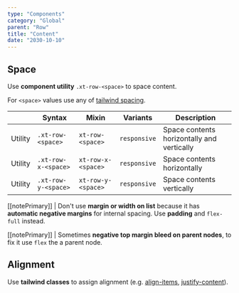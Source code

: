 ```yaml
---
type: "Components"
category: "Global"
parent: "Row"
title: "Content"
date: "2030-10-10"
---
```


## Space

Use **component utility** `.xt-row-<space>` to space content.

For `<space>` values use any of [tailwind spacing](https://tailwindcss.com/docs/customizing-spacing).

<div class="xt-overflow-sub overflow-y-hidden overflow-x-scroll my-5 xt-my-auto w-full">

|                      | Syntax                          | Mixin            | Variants               | Description                   |
| ----------------------- | ---------------------------- | -----------------| ----------------------------- |----------------------------- |
| Utility                  | `.xt-row-<space>`       | `xt-row-<space>`                | `responsive`                | Space contents horizontally and vertically            |
| Utility                  | `.xt-row-x-<space>`       | `xt-row-x-<space>`                | `responsive`                | Space contents horizontally            |
| Utility                  | `.xt-row-y-<space>`       | `xt-row-y-<space>`                | `responsive`                | Space contents vertically            |

</div>

[[notePrimary]]
| Don't use **margin or width on list** because it has **automatic negative margins** for internal spacing. Use **padding** and `flex-full` instead.

[[notePrimary]]
| Sometimes **negative top margin bleed on parent nodes**, to fix it use `flex` the a parent node.

<demo>
  <demoinline src="demos/components/row/space-px">
  </demoinline>
  <demoinline src="demos/components/row/space-1">
  </demoinline>
  <demoinline src="demos/components/row/space-2">
  </demoinline>
  <demoinline src="demos/components/row/space-3">
  </demoinline>
  <demoinline src="demos/components/row/space-4">
  </demoinline>
</demo>

## Alignment

Use **tailwind classes** to assign alignment (e.g. [align-items](https://tailwindcss.com/docs/align-items), [justify-content](https://tailwindcss.com/docs/justify-content)).

<demo>
  <demoinline src="demos/components/row/alignment">
  </demoinline>
</demo>
